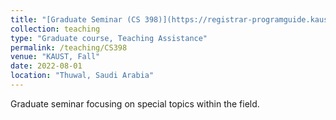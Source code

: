 ```yaml
---
title: "[Graduate Seminar (CS 398)](https://registrar-programguide.kaust.edu.sa/2021-2022/Program-Guide/Courses/CS-Computer-Science/300/CS-398)"
collection: teaching
type: "Graduate course, Teaching Assistance"
permalink: /teaching/CS398
venue: "KAUST, Fall"
date: 2022-08-01
location: "Thuwal, Saudi Arabia"
---
```



Graduate seminar focusing on special topics within the field.

